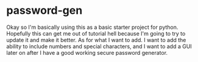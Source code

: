 # password-gen
Okay so I'm basically using this as a basic starter project for python. Hopefully this can get me out of tutorial hell because I'm going to try to update it and make it better. As for what I want to add. I want to add the ability to include numbers and special characters, and I want to add a GUI later on after I have a good working secure password generator.
